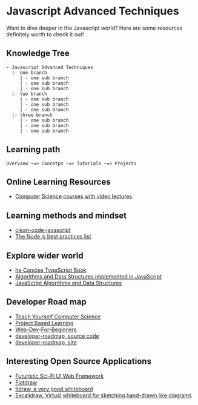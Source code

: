 # Javascript Advanced Techniques

Want to dive deeper in the Javascript world? Here are some resources definitely worth to check it out!


## Knowledge Tree

```
- Javascript Advanced Techniques
  |- one branch
     | - one sub branch
     | - one sub branch
     | - one sub branch
  |- two branch
     | - one sub branch
     | - one sub branch
     | - one sub branch
  |- three branch
     | - one sub branch
     | - one sub branch
     | - one sub branch
```


## Learning path

```
Overview ~=> Concetps ~=> Tutorials ~=> Projects
```


## Online Learning Resources

- [Computer Science courses with video lectures](https://github.com/Developer-Y/cs-video-courses)


## Learning methods and mindset


- [clean-code-javascript](https://github.com/ryanmcdermott/clean-code-javascript)
- [The Node.js best practices list ](https://github.com/goldbergyoni/nodebestpractices)

## Explore wider world

- [he Concise TypeScript Book](https://github.com/gibbok/typescript-book)
- [Algorithms and Data Structures implemented in JavaScript](https://github.com/TheAlgorithms/JavaScript)
- [JavaScript Algorithms and Data Structures](https://github.com/trekhleb/javascript-algorithms)

## Developer Road map

- [Teach Yourself Computer Science](https://teachyourselfcs.com/)
- [Project Based Learning](https://github.com/practical-tutorials/project-based-learning)
- [Web-Dev-For-Beginners](https://github.com/microsoft/Web-Dev-For-Beginners)
- [developer-roadmap, source code](https://github.com/kamranahmedse/developer-roadmap)
- [developer-roadmap, site](https://roadmap.sh/)

## Interesting Open Source Applications

- [Futuristic Sci-Fi UI Web Framework](https://github.com/arwes/arwes)
- [Flatdraw](https://github.com/diogocapela/flatdraw)
- [tldraw, a very good whiteboard](https://github.com/tldraw/tldraw)
- [Excalidraw, Virtual whiteboard for sketching hand-drawn like diagrams](https://github.com/excalidraw/excalidraw)